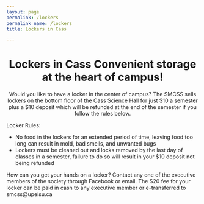 ```yaml
---
layout: page
permalink: /lockers
permalink_name: /lockers
title: Lockers in Cass

---  
```

<h1 align="center">Lockers in Cass
Convenient storage at the heart of campus!</h1>

<p align="center">Would you like to have a locker in the center of campus? The SMCSS sells lockers on the bottom floor of the Cass Science Hall for just $10 a semester plus a $10 deposit which will be refunded at the end of the semester if you follow the rules below.</p>

<p>Locker Rules:<br>
<UL>
<LI>No food in the lockers for an extended period of time, leaving food too long can result in mold, bad smells, and unwanted bugs<br>
<LI>Lockers must be cleaned out and locks removed by the last day of classes in a semester, failure to do so will result in your $10 deposit not being refunded
</UL>
</p>
<p align="centre">How can you get your hands on a locker? Contact any one of the executive members of the society through Facebook or email. The $20 fee for your locker can be paid in cash to any executive member or e-transferred to smcss@upeisu.ca</p>
